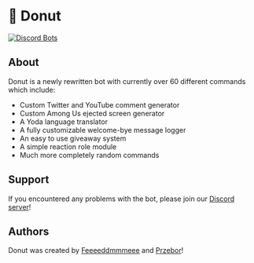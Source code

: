 # 🍩 Donut
[![Discord Bots](https://top.gg/api/widget/status/738788356506386462.svg)](https://top.gg/bot/738788356506386462)

## About

Donut is a newly rewritten bot with currently over 60 different commands which include:
- Custom Twitter and YouTube comment generator
- Custom Among Us ejected screen generator
- A Yoda language translator
- A fully customizable welcome-bye message logger
- An easy to use giveaway system
- A simple reaction role module
- Much more completely random commands

## Support

If you encountered any problems with the bot, please join our [Discord server](https://discord.gg/GAPYQa9)!

## Authors

Donut was created by [Feeeeddmmmeee](https://github.com/Feeeeddmmmeee) and [Przebor](https://github.com/przebor)!